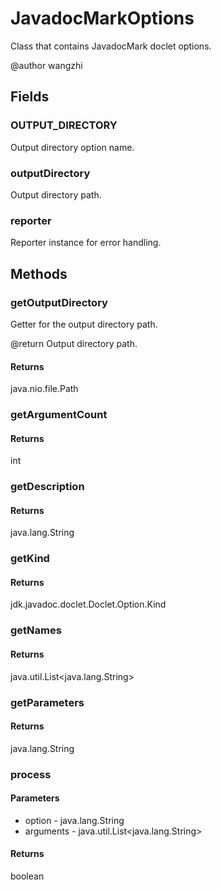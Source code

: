 # JavadocMarkOptions
 Class that contains JavadocMark doclet options.
 
 @author wangzhi

## Fields
### OUTPUT_DIRECTORY
Output directory option name. 
### outputDirectory
Output directory path. 
### reporter
Reporter instance for error handling. 
## Methods
### getOutputDirectory
 Getter for the output directory path.
 
 @return Output directory path.

#### Returns
java.nio.file.Path
### getArgumentCount
#### Returns
int
### getDescription
#### Returns
java.lang.String
### getKind
#### Returns
jdk.javadoc.doclet.Doclet.Option.Kind
### getNames
#### Returns
java.util.List<java.lang.String>
### getParameters
#### Returns
java.lang.String
### process
#### Parameters
* option - java.lang.String
* arguments - java.util.List<java.lang.String>
#### Returns
boolean
